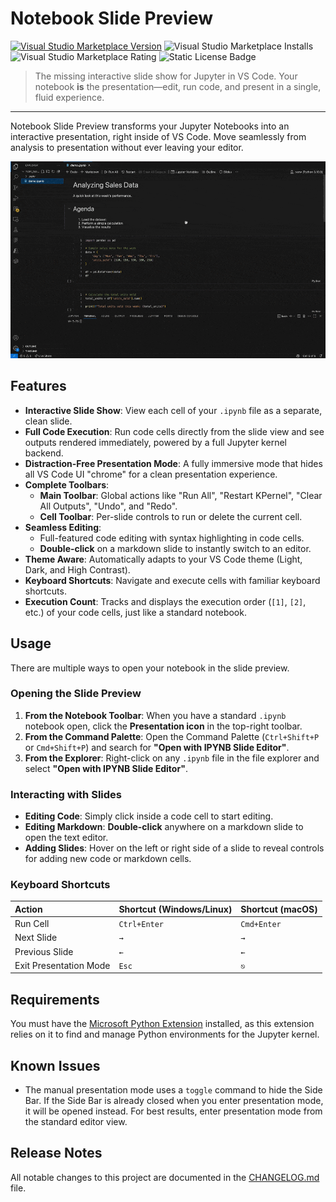 # Notebook Slide Preview

[![Visual Studio Marketplace Version](https://img.shields.io/visual-studio-marketplace/v/gdimaki.ipynb-slide-preview)](https://marketplace.visualstudio.com/items?itemName=gdimaki.ipynb-slide-preview)
![Visual Studio Marketplace Installs](https://img.shields.io/visual-studio-marketplace/i/gdimaki.ipynb-slide-preview)
![Visual Studio Marketplace Rating](https://img.shields.io/visual-studio-marketplace/r/gdimaki.ipynb-slide-preview)
![Static License Badge](https://img.shields.io/badge/license-Custom-blue)

> The missing interactive slide show for Jupyter in VS Code. Your notebook **is** the presentation—edit, run code, and present in a single, fluid experience.
---

Notebook Slide Preview transforms your Jupyter Notebooks into an interactive presentation, right inside of VS Code. Move seamlessly from analysis to presentation without ever leaving your editor.

![Notebook Slide Preview Demo](media/images/demo-o.gif)


## Features

* **Interactive Slide Show**: View each cell of your `.ipynb` file as a separate, clean slide.
* **Full Code Execution**: Run code cells directly from the slide view and see outputs rendered immediately, powered by a full Jupyter kernel backend.
* **Distraction-Free Presentation Mode**: A fully immersive mode that hides all VS Code UI "chrome" for a clean presentation experience.
* **Complete Toolbars**:
    * **Main Toolbar**: Global actions like "Run All", "Restart KPernel", "Clear All Outputs", "Undo", and "Redo".
    * **Cell Toolbar**: Per-slide controls to run or delete the current cell.
* **Seamless Editing**:
    * Full-featured code editing with syntax highlighting in code cells.
    * **Double-click** on a markdown slide to instantly switch to an editor.
* **Theme Aware**: Automatically adapts to your VS Code theme (Light, Dark, and High Contrast).
* **Keyboard Shortcuts**: Navigate and execute cells with familiar keyboard shortcuts.
* **Execution Count**: Tracks and displays the execution order (`[1]`, `[2]`, etc.) of your code cells, just like a standard notebook.


## Usage

There are multiple ways to open your notebook in the slide preview.

### Opening the Slide Preview

1.  **From the Notebook Toolbar**: When you have a standard `.ipynb` notebook open, click the **Presentation icon** in the top-right toolbar.
2.  **From the Command Palette**: Open the Command Palette (`Ctrl+Shift+P` or `Cmd+Shift+P`) and search for **"Open with IPYNB Slide Editor"**.
3.  **From the Explorer**: Right-click on any `.ipynb` file in the file explorer and select **"Open with IPYNB Slide Editor"**.

### Interacting with Slides

* **Editing Code**: Simply click inside a code cell to start editing.
* **Editing Markdown**: **Double-click** anywhere on a markdown slide to open the text editor.
* **Adding Slides**: Hover on the left or right side of a slide to reveal controls for adding new code or markdown cells.

### Keyboard Shortcuts

| Action | Shortcut (Windows/Linux) | Shortcut (macOS) |
| :--- | :--- | :--- |
| Run Cell | `Ctrl+Enter` | `Cmd+Enter` |
| Next Slide | `→` | `→` |
| Previous Slide | `←` | `←` |
| Exit Presentation Mode | `Esc` | `⎋` |

## Requirements

You must have the [Microsoft Python Extension](https://marketplace.visualstudio.com/items?itemName=ms-python.python) installed, as this extension relies on it to find and manage Python environments for the Jupyter kernel.

## Known Issues

* The manual presentation mode uses a `toggle` command to hide the Side Bar. If the Side Bar is already closed when you enter presentation mode, it will be opened instead. For best results, enter presentation mode from the standard editor view.

## Release Notes

All notable changes to this project are documented in the [CHANGELOG.md](CHANGELOG.md) file.
